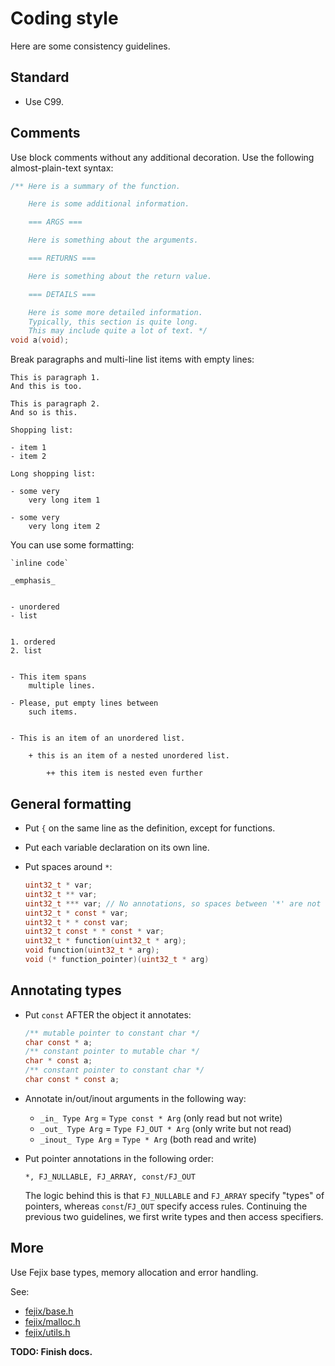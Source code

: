 # Coding style

Here are some consistency guidelines.

## Standard

* Use C99.

## Comments

Use block comments without any additional decoration.
Use the following almost-plain-text syntax:
```c
/** Here is a summary of the function.

    Here is some additional information.

    === ARGS ===

    Here is something about the arguments.

    === RETURNS ===

    Here is something about the return value.

    === DETAILS ===

    Here is some more detailed information.
    Typically, this section is quite long.
    This may include quite a lot of text. */
void a(void);

```

Break paragraphs and multi-line list items with empty lines:

```
This is paragraph 1.
And this is too.

This is paragraph 2.
And so is this.

Shopping list:

- item 1
- item 2

Long shopping list:

- some very
    very long item 1

- some very
    very long item 2
```

You can use some formatting:

```
`inline code`

_emphasis_


- unordered
- list


1. ordered
2. list


- This item spans
    multiple lines.

- Please, put empty lines between
    such items.


- This is an item of an unordered list.

    + this is an item of a nested unordered list.

        ++ this item is nested even further

```

## General formatting

* Put `{` on the same line as the definition, except for functions.

* Put each variable declaration on its own line.

* Put spaces around `*`:
    ```c
    uint32_t * var;
    uint32_t ** var;
    uint32_t *** var; // No annotations, so spaces between '*' are not necessary
    uint32_t * const * var;
    uint32_t * * const var;
    uint32_t const * * const * var;
    uint32_t * function(uint32_t * arg);
    void function(uint32_t * arg);
    void (* function_pointer)(uint32_t * arg)
    ```

## Annotating types

* Put `const` AFTER the object it annotates:

    ```c
    /** mutable pointer to constant char */
    char const * a;
    /** constant pointer to mutable char */
    char * const a;
    /** constant pointer to constant char */
    char const * const a;
    ```

* Annotate in/out/inout arguments in the following way:
    - `_in_ Type Arg` = `Type const * Arg` (only read but not write)
    - `_out_ Type Arg` = `Type FJ_OUT * Arg` (only write but not read)
    - `_inout_ Type Arg` = `Type * Arg` (both read and write)

* Put pointer annotations in the following order:

    ```
    *, FJ_NULLABLE, FJ_ARRAY, const/FJ_OUT
    ```

    The logic behind this is that `FJ_NULLABLE` and `FJ_ARRAY` specify "types"
    of pointers, whereas `const`/`FJ_OUT` specify access rules.
    Continuing the previous two guidelines, we first write types and then
    access specifiers.

## More

Use Fejix base types, memory allocation and error handling.

See:
* [fejix/base.h](../../include/fejix/base.h)
* [fejix/malloc.h](../../include/fejix/malloc.h)
* [fejix/utils.h](../../include/fejix/utils.h)

**TODO: Finish docs.**

